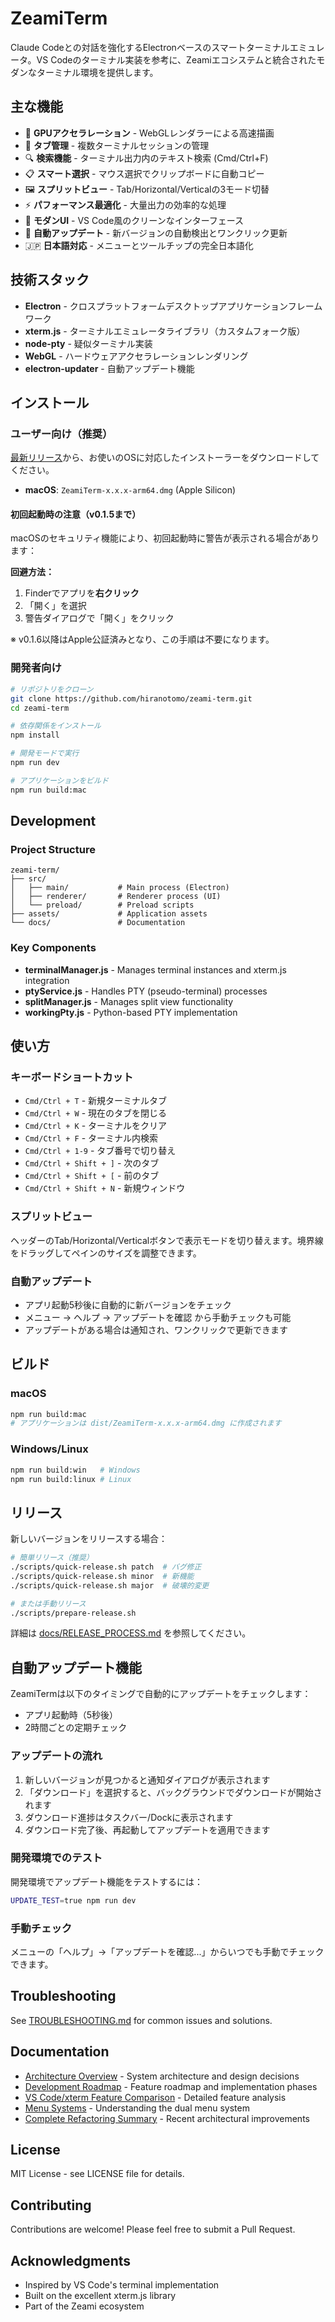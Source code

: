 # ZeamiTerm

Claude Codeとの対話を強化するElectronベースのスマートターミナルエミュレータ。VS Codeのターミナル実装を参考に、Zeamiエコシステムと統合されたモダンなターミナル環境を提供します。

## 主な機能

- 🚀 **GPUアクセラレーション** - WebGLレンダラーによる高速描画
- 📑 **タブ管理** - 複数ターミナルセッションの管理
- 🔍 **検索機能** - ターミナル出力内のテキスト検索 (Cmd/Ctrl+F)
- 📋 **スマート選択** - マウス選択でクリップボードに自動コピー
- 🖼️ **スプリットビュー** - Tab/Horizontal/Verticalの3モード切替
- ⚡ **パフォーマンス最適化** - 大量出力の効率的な処理
- 🎨 **モダンUI** - VS Code風のクリーンなインターフェース
- 🔄 **自動アップデート** - 新バージョンの自動検出とワンクリック更新
- 🇯🇵 **日本語対応** - メニューとツールチップの完全日本語化

## 技術スタック

- **Electron** - クロスプラットフォームデスクトップアプリケーションフレームワーク
- **xterm.js** - ターミナルエミュレータライブラリ（カスタムフォーク版）
- **node-pty** - 疑似ターミナル実装
- **WebGL** - ハードウェアアクセラレーションレンダリング
- **electron-updater** - 自動アップデート機能

## インストール

### ユーザー向け（推奨）

[最新リリース](https://github.com/hiranotomo/zeami-term/releases/latest)から、お使いのOSに対応したインストーラーをダウンロードしてください。

- **macOS**: `ZeamiTerm-x.x.x-arm64.dmg` (Apple Silicon)

#### 初回起動時の注意（v0.1.5まで）

macOSのセキュリティ機能により、初回起動時に警告が表示される場合があります：

**回避方法：**
1. Finderでアプリを**右クリック**
2. 「開く」を選択
3. 警告ダイアログで「開く」をクリック

※ v0.1.6以降はApple公証済みとなり、この手順は不要になります。

### 開発者向け

```bash
# リポジトリをクローン
git clone https://github.com/hiranotomo/zeami-term.git
cd zeami-term

# 依存関係をインストール
npm install

# 開発モードで実行
npm run dev

# アプリケーションをビルド
npm run build:mac
```

## Development

### Project Structure

```
zeami-term/
├── src/
│   ├── main/           # Main process (Electron)
│   ├── renderer/       # Renderer process (UI)
│   └── preload/        # Preload scripts
├── assets/             # Application assets
└── docs/               # Documentation
```

### Key Components

- **terminalManager.js** - Manages terminal instances and xterm.js integration
- **ptyService.js** - Handles PTY (pseudo-terminal) processes
- **splitManager.js** - Manages split view functionality
- **workingPty.js** - Python-based PTY implementation

## 使い方

### キーボードショートカット

- `Cmd/Ctrl + T` - 新規ターミナルタブ
- `Cmd/Ctrl + W` - 現在のタブを閉じる
- `Cmd/Ctrl + K` - ターミナルをクリア
- `Cmd/Ctrl + F` - ターミナル内検索
- `Cmd/Ctrl + 1-9` - タブ番号で切り替え
- `Cmd/Ctrl + Shift + ]` - 次のタブ
- `Cmd/Ctrl + Shift + [` - 前のタブ
- `Cmd/Ctrl + Shift + N` - 新規ウィンドウ

### スプリットビュー

ヘッダーのTab/Horizontal/Verticalボタンで表示モードを切り替えます。境界線をドラッグしてペインのサイズを調整できます。

### 自動アップデート

- アプリ起動5秒後に自動的に新バージョンをチェック
- メニュー → ヘルプ → アップデートを確認 から手動チェックも可能
- アップデートがある場合は通知され、ワンクリックで更新できます

## ビルド

### macOS

```bash
npm run build:mac
# アプリケーションは dist/ZeamiTerm-x.x.x-arm64.dmg に作成されます
```

### Windows/Linux

```bash
npm run build:win   # Windows
npm run build:linux # Linux
```

## リリース

新しいバージョンをリリースする場合：

```bash
# 簡単リリース（推奨）
./scripts/quick-release.sh patch  # バグ修正
./scripts/quick-release.sh minor  # 新機能
./scripts/quick-release.sh major  # 破壊的変更

# または手動リリース
./scripts/prepare-release.sh
```

詳細は [docs/RELEASE_PROCESS.md](docs/RELEASE_PROCESS.md) を参照してください。

## 自動アップデート機能

ZeamiTermは以下のタイミングで自動的にアップデートをチェックします：
- アプリ起動時（5秒後）
- 2時間ごとの定期チェック

### アップデートの流れ
1. 新しいバージョンが見つかると通知ダイアログが表示されます
2. 「ダウンロード」を選択すると、バックグラウンドでダウンロードが開始されます
3. ダウンロード進捗はタスクバー/Dockに表示されます
4. ダウンロード完了後、再起動してアップデートを適用できます

### 開発環境でのテスト
開発環境でアップデート機能をテストするには：
```bash
UPDATE_TEST=true npm run dev
```

### 手動チェック
メニューの「ヘルプ」→「アップデートを確認...」からいつでも手動でチェックできます。

## Troubleshooting

See [TROUBLESHOOTING.md](TROUBLESHOOTING.md) for common issues and solutions.

## Documentation

- [Architecture Overview](docs/ARCHITECTURE.md) - System architecture and design decisions
- [Development Roadmap](docs/development/ROADMAP.md) - Feature roadmap and implementation phases
- [VS Code/xterm Feature Comparison](docs/development/FEATURE_COMPARISON.md) - Detailed feature analysis
- [Menu Systems](docs/MENU_SYSTEMS.md) - Understanding the dual menu system
- [Complete Refactoring Summary](docs/COMPLETE_REFACTORING_SUMMARY.md) - Recent architectural improvements

## License

MIT License - see LICENSE file for details.

## Contributing

Contributions are welcome! Please feel free to submit a Pull Request.

## Acknowledgments

- Inspired by VS Code's terminal implementation
- Built on the excellent xterm.js library
- Part of the Zeami ecosystem